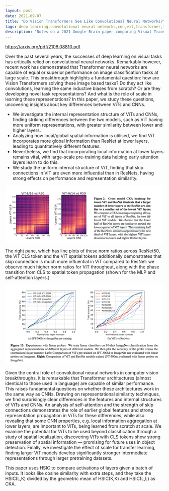 ```yaml
---
layout: post
date: 2021-09-07
title: "Do Vision Transformers See Like Convolutional Neural Networks?"
tags: deep learning,convolutional neural networks,cnn,vit,transformer,transformers,NLP,paper
description: "Notes on a 2021 Google Brain paper comparing Visual Transformer to ResNet CNN in terms of layer similarity and linear probes."
---
```


<https://arxiv.org/pdf/2108.08810.pdf>

Over the past several years, the successes of deep learning on visual tasks has critically relied on convolutional neural networks. Remarkably however, recent work has demonstrated that Transformer neural networks are capable of equal or superior performance on image classification tasks at large scale.
This breakthrough highlights a fundamental question: how are Vision Transformers solving these image based
tasks? Do they act like convolutions, learning the same inductive biases from scratch? Or are they developing
novel task representations? And what is the role of scale in learning these representations? In this paper, we
study these questions, uncovering insights about key differences between ViTs and CNNs. 

- We investigate the internal representation structure of ViTs and CNNs, finding striking differences between the two models, such as ViT having more uniform representations, with greater similarity between lower and higher layers.
- Analyzing how local/global spatial information is utilised, we find ViT incorporates more global information than ResNet at lower layers, leading to quantitatively different features.
- Nevertheless, we find that incorporating local information at lower layers remains vital, with large-scale pre-training data helping early attention layers learn to do this.
- We study the uniform internal structure of ViT, finding that skip connections in ViT are even more influential than in ResNets, having strong effects on performance and representation similarity.

![](image/cnn-vs-vit1.png)

The right pane, which has line plots of these norm ratios across ResNet50, the ViT CLS token and the ViT
spatial tokens additionally demonstrates that skip connection is much more influential in ViT compared to
ResNet: we observe much higher norm ratios for ViT throughout, along with the phase transition from CLS to
spatial token propagation (shown for the MLP and self-attention layers.)

![](image/cnn-vs-vit2.png)

Given the central role of convolutional neural networks in computer vision breakthroughs, it is remarkable
that Transformer architectures (almost identical to those used in language) are capable of similar performance.
This raises fundamental questions on whether these architectures work in the same way as CNNs. Drawing
on representational similarity techniques, we find surprisingly clear differences in the features and internal
structures of ViTs and CNNs. An analysis of self-attention and the strength of skip connections demonstrates
the role of earlier global features and strong representation propagation in ViTs for these differences, while
also revealing that some CNN properties, e.g. local information aggregation at lower layers, are important to
ViTs, being learned from scratch at scale. We examine the potential for ViTs to be used beyond classification
through a study of spatial localization, discovering ViTs with CLS tokens show strong preservation of spatial
information — promising for future uses in object detection. Finally, we investigate the effect of scale for
transfer learning, finding larger ViT models develop significantly stronger intermediate representations through
larger pretraining datasets.

This paper uses HSIC to compare activations of layers given a batch of inputs. It looks like cosine similarity with extra steps, and they take the HSIC(L,K) divided by the geometric mean of HSIC(K,K) and HSIC(L,L) as CKA. 
